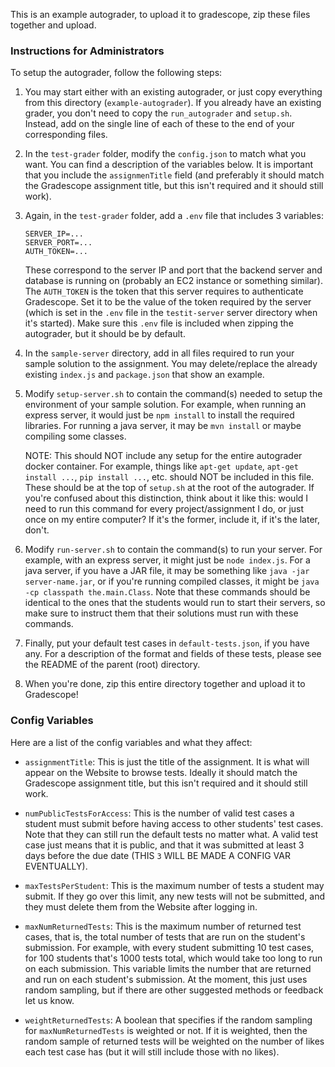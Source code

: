 This is an example autograder, to upload it to gradescope, zip these files together and upload.

### Instructions for Administrators

To setup the autograder, follow the following steps:

1. You may start either with an existing autograder, or just copy everything from this directory (`example-autograder`). If you already have an existing grader, you don't need to copy the `run_autograder` and `setup.sh`. Instead, add on the single line of each of these to the end of your corresponding files.

2. In the `test-grader` folder, modify the `config.json` to match what you want. You can find a description of the variables below. It is important that you include the `assignmenTitle` field (and preferably it should match the Gradescope assignment title, but this isn't required and it should still work).

3. Again, in the `test-grader` folder, add a `.env` file that includes 3 variables:

    ```
    SERVER_IP=...
    SERVER_PORT=...
    AUTH_TOKEN=...
    ```

    These correspond to the server IP and port that the backend server and database is running on (probably an EC2 instance or something similar). The `AUTH_TOKEN` is the token that this server requires to authenticate Gradescope. Set it to be the value of the token required by the server (which is set in the `.env` file in the `testit-server` server directory when it's started). Make sure this `.env` file is included when zipping the autograder, but it should be by default.

4. In the `sample-server` directory, add in all files required to run your sample solution to the assignment. You may delete/replace the already existing `index.js` and `package.json` that show an example.

5. Modify `setup-server.sh` to contain the command(s) needed to setup the environment of your sample solution. For example, when running an express server, it would just be `npm install` to install the required libraries. For running a java server, it may be `mvn install` or maybe compiling some classes.

    NOTE: This should NOT include any setup for the entire autograder docker container. For example, things like `apt-get update`, `apt-get install ...`, `pip install ...`, etc. should NOT be included in this file. These should be at the top of `setup.sh` at the root of the autograder. If you're confused about this distinction, think about it like this: would I need to run this command for every project/assignment I do, or just once on my entire computer? If it's the former, include it, if it's the later, don't.

6. Modify `run-server.sh` to contain the command(s) to run your server. For example, with an express server, it might just be `node index.js`. For a java server, if you have a JAR file, it may be something like `java -jar server-name.jar`, or if you're running compiled classes, it might be `java -cp classpath the.main.Class`. Note that these commands should be identical to the ones that the students would run to start their servers, so make sure to instruct them that their solutions must run with these commands.

7. Finally, put your default test cases in `default-tests.json`, if you have any. For a description of the format and fields of these tests, please see the README of the parent (root) directory.

8. When you're done, zip this entire directory together and upload it to Gradescope!

### Config Variables

Here are a list of the config variables and what they affect:

- `assignmentTitle`: This is just the title of the assignment. It is what will appear on the Website to browse tests. Ideally it should match the Gradescope assignment title, but this isn't required and it should still work.

- `numPublicTestsForAccess`: This is the number of valid test cases a student must submit before having access to other students' test cases. Note that they can still run the default tests no matter what. A valid test case just means that it is public, and that it was submitted at least 3 days before the due date (THIS `3` WILL BE MADE A CONFIG VAR EVENTUALLY).

- `maxTestsPerStudent`: This is the maximum number of tests a student may submit. If they go over this limit, any new tests will not be submitted, and they must delete them from the Website after logging in.

- `maxNumReturnedTests`: This is the maximum number of returned test cases, that is, the total number of tests that are run on the student's submission. For example, with every student submitting 10 test cases, for 100 students that's 1000 tests total, which would take too long to run on each submission. This variable limits the number that are returned and run on each student's submission. At the moment, this just uses random sampling, but if there are other suggested methods or feedback let us know.

- `weightReturnedTests`: A boolean that specifies if the random sampling for `maxNumReturnedTests` is weighted or not. If it is weighted, then the random sample of returned tests will be weighted on the number of likes each test case has (but it will still include those with no likes).
